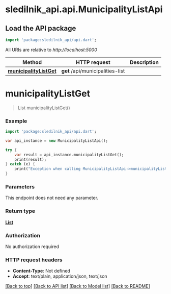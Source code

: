 # sledilnik_api.api.MunicipalityListApi

## Load the API package
```dart
import 'package:sledilnik_api/api.dart';
```

All URIs are relative to *http://localhost:5000*

Method | HTTP request | Description
------------- | ------------- | -------------
[**municipalityListGet**](MunicipalityListApi.md#municipalityListGet) | **get** /api/municipalities-list | 


# **municipalityListGet**
> List<Municipality> municipalityListGet()



### Example 
```dart
import 'package:sledilnik_api/api.dart';

var api_instance = new MunicipalityListApi();

try { 
    var result = api_instance.municipalityListGet();
    print(result);
} catch (e) {
    print("Exception when calling MunicipalityListApi->municipalityListGet: $e\n");
}
```

### Parameters
This endpoint does not need any parameter.

### Return type

[**List<Municipality>**](Municipality.md)

### Authorization

No authorization required

### HTTP request headers

 - **Content-Type**: Not defined
 - **Accept**: text/plain, application/json, text/json

[[Back to top]](#) [[Back to API list]](../README.md#documentation-for-api-endpoints) [[Back to Model list]](../README.md#documentation-for-models) [[Back to README]](../README.md)

